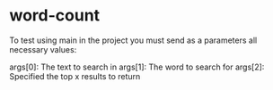 # word-count

To test using main in the project you must send as a parameters all necessary values:

args[0]: The text to search in
args[1]: The word to search for
args[2]: Specified the top x results to return
